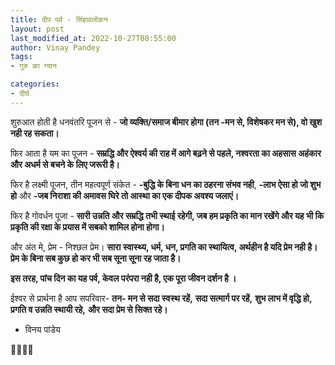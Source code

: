 ```yaml
---
title: दीप पर्व - सिंहावलोकन
layout: post
last_modified_at: 2022-10-27T08:55:00
author: Vinay Pandey
tags:
- गुरु का ग्यान

categories:
- दीर्घ
---
```

शुरुआत होती है धनवंतरि पूजन से -
**जो व्यक्ति/समाज बीमार होगा (तन -मन से, विशेषकर मन से), वो खुश नही रह सकता।**

फिर आता है यम का पूजन -
**सम्रद्धि और ऐश्वर्य की राह में आगे बढ़ने से पहले, नश्वरता का अहसास अहंकार और अधर्म  से बचने के लिए जरूरी है।**

फिर है लक्ष्मी पूजन,
तीन महत्वपूर्ण संकेत -
**-बुद्धि के बिना धन का ठहरना संभव नही**,
**-लाभ ऐसा हो जो शुभ हो** और 
**-जब निराशा की अमावस घिरे तो आस्था का एक दीपक अवश्य जलाएं।**

फिर है गोवर्धन पूजा -
**सारी उन्नति और सम्रद्धि तभी स्थाई रहेगी, जब हम प्रकृति का मान रखेंगे और यह भी कि प्रकृति की रक्षा के प्रयास में सबको शामिल होना होगा।** 

और अंत मे, प्रेम - निश्छल प्रेम। 
**सारा स्वास्थ्य, धर्म, धन, प्रगति का स्थायित्व, अर्थहीन है यदि प्रेम नही है। प्रेम के बिना सब कुछ हो कर भी सब सूना सूना रह जाता है।**

**इस तरह, पांच दिन का यह पर्व, केवल परंपरा नही है, एक पूरा जीवन दर्शन है ।**

ईश्वर से प्रार्थना है आप सपरिवार-
**तन- मन से सदा स्वस्थ रहें,** 
**सदा सत्मार्ग पर रहें,**
**शुभ लाभ में वृद्धि हो,**
**प्रगति व उन्नति स्थायी रहे,**
**और सदा प्रेम से सिक्त रहे।** 

- विनय पांडेय

🙏🌷🌷🙏


